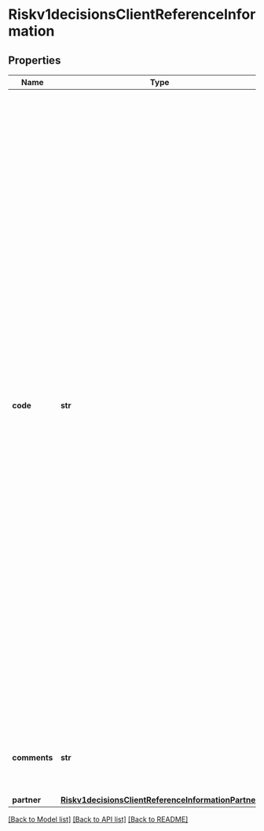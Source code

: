 # Riskv1decisionsClientReferenceInformation

## Properties
Name | Type | Description | Notes
------------ | ------------- | ------------- | -------------
**code** | **str** | Merchant-generated order reference or tracking number. It is recommended that you send a unique value for each transaction so that you can perform meaningful searches for the transaction.  #### Used by **Authorization** Required field.  #### PIN Debit Requests for PIN debit reversals need to use the same merchant reference number that was used in the transaction that is being reversed.  Required field for all PIN Debit requests (purchase, credit, and reversal).  #### FDC Nashville Global Certain circumstances can cause the processor to truncate this value to 15 or 17 characters for Level II and Level III processing, which can cause a discrepancy between the value you submit and the value included in some processor reports.  | 
**comments** | **str** | Brief description of the order or any comment you wish to add to the order.  | [optional] 
**partner** | [**Riskv1decisionsClientReferenceInformationPartner**](Riskv1decisionsClientReferenceInformationPartner.md) |  | [optional] 

[[Back to Model list]](../README.md#documentation-for-models) [[Back to API list]](../README.md#documentation-for-api-endpoints) [[Back to README]](../README.md)


